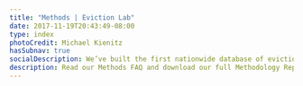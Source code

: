 ```yaml
---
title: "Methods | Eviction Lab"
date: 2017-11-19T20:43:49-08:00
type: index
photoCredit: Michael Kienitz
hasSubnav: true
socialDescription: We’ve built the first nationwide database of evictions.  
description: Read our Methods FAQ and download our full Methodology Report.
---
```


